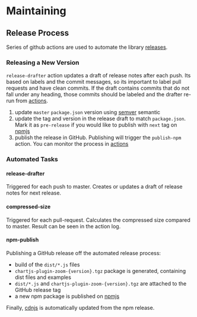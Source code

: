# Maintaining

## Release Process

Series of github actions are used to automate the library [releases](https://github.com/chartjs/chartjs-plugin-zoom/releases).

### Releasing a New Version

`release-drafter` action updates a draft of release notes after each push. Its based on labels and the commit messages, so its important to label pull requests and have clean commits. If the draft contains commits that do not fall under any heading, those commits should be labeled and the drafter re-run from [actions](https://github.com/chartjs/chartjs-plugin-zoom/actions).

1. update `master` `package.json` version using [semver](https://semver.org/) semantic
1. update the tag and version in the release draft to match `package.json`. Mark it as `pre-release` if you would like to publish with `next` tag on [npmjs](https://www.npmjs.com/package/chartjs-plugin-zoom)
1. publish the release in GitHub. Publishing will trigger the `publish-npm` action. You can monitor the process in [actions](https://github.com/chartjs/chartjs-plugin-zoom/actions)

### Automated Tasks

#### release-drafter

Triggered for each push to master. Creates or updates a draft of release notes for next release.

#### compressed-size

Triggered for each pull-request. Calculates the compressed size compared to master. Result can be seen in the action log.

#### npm-publish

Publishing a GitHub release off the automated release process:

* build of the `dist/*.js` files
* `chartjs-plugin-zoom-{version}.tgz` package is generated, containing dist files and examples
* `dist/*.js` and `chartjs-plugin-zoom-{version}.tgz` are attached to the GitHub release tag
* a new npm package is published on [npmjs](https://www.npmjs.com/package/chartjs-plugin-zoom)

Finally, [cdnjs](https://cdnjs.com/libraries/chartjs-plugin-zoom) is automatically updated from the npm release.
